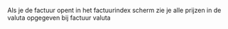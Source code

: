 Als je de factuur opent in het factuurindex scherm zie je alle prijzen in de valuta opgegeven bij factuur valuta
